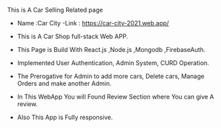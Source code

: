 This is A Car Selling Related page

- Name :Car City
  -Link : https://car-city-2021.web.app/

- This is A Car Shop full-stack Web APP.
- This Page is Build With React.js ,Node.js ,Mongodb ,FirebaseAuth.
- Implemented User Authentication, Admin System, CURD Operation.
- The Prerogative for Admin to add more cars, Delete cars, Manage Orders and make another Admin.
- In This WebApp You will Found Review Section where You can give A review.
- Also This App is Fully responsive.
